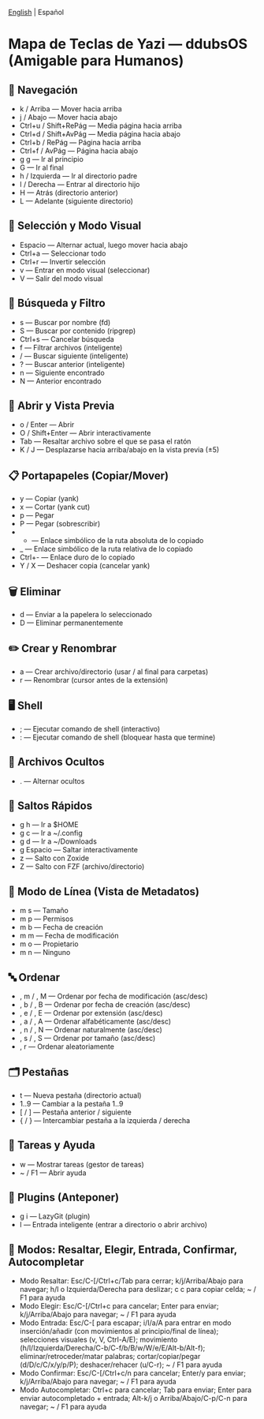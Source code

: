 [English](./yazi.keymap.cheatsheet.md) | Español

# Mapa de Teclas de Yazi — ddubsOS (Amigable para Humanos)
## 🧭 Navegación
- k / Arriba — Mover hacia arriba
- j / Abajo — Mover hacia abajo
- Ctrl+u / Shift+RePág — Media página hacia arriba
- Ctrl+d / Shift+AvPág — Media página hacia abajo
- Ctrl+b / RePág — Página hacia arriba
- Ctrl+f / AvPág — Página hacia abajo
- g g — Ir al principio
- G — Ir al final
- h / Izquierda — Ir al directorio padre
- l / Derecha — Entrar al directorio hijo
- H — Atrás (directorio anterior)
- L — Adelante (siguiente directorio)

## 🧰 Selección y Modo Visual
- Espacio — Alternar actual, luego mover hacia abajo
- Ctrl+a — Seleccionar todo
- Ctrl+r — Invertir selección
- v — Entrar en modo visual (seleccionar)
- V — Salir del modo visual

## 🔎 Búsqueda y Filtro
- s — Buscar por nombre (fd)
- S — Buscar por contenido (ripgrep)
- Ctrl+s — Cancelar búsqueda
- f — Filtrar archivos (inteligente)
- / — Buscar siguiente (inteligente)
- ? — Buscar anterior (inteligente)
- n — Siguiente encontrado
- N — Anterior encontrado

## 📂 Abrir y Vista Previa
- o / Enter — Abrir
- O / Shift+Enter — Abrir interactivamente
- Tab — Resaltar archivo sobre el que se pasa el ratón
- K / J — Desplazarse hacia arriba/abajo en la vista previa (±5)

## 📋 Portapapeles (Copiar/Mover)
- y — Copiar (yank)
- x — Cortar (yank cut)
- p — Pegar
- P — Pegar (sobrescribir)
- - — Enlace simbólico de la ruta absoluta de lo copiado
- _ — Enlace simbólico de la ruta relativa de lo copiado
- Ctrl+- — Enlace duro de lo copiado
- Y / X — Deshacer copia (cancelar yank)

## 🗑️ Eliminar
- d — Enviar a la papelera lo seleccionado
- D — Eliminar permanentemente

## ✏️ Crear y Renombrar
- a — Crear archivo/directorio (usar / al final para carpetas)
- r — Renombrar (cursor antes de la extensión)

## 🖥️ Shell
- ; — Ejecutar comando de shell (interactivo)
- : — Ejecutar comando de shell (bloquear hasta que termine)

## 👀 Archivos Ocultos
- . — Alternar ocultos

## 🧭 Saltos Rápidos
- g h — Ir a $HOME
- g c — Ir a ~/.config
- g d — Ir a ~/Downloads
- g Espacio — Saltar interactivamente
- z — Salto con Zoxide
- Z — Salto con FZF (archivo/directorio)

## 🧾 Modo de Línea (Vista de Metadatos)
- m s — Tamaño
- m p — Permisos
- m b — Fecha de creación
- m m — Fecha de modificación
- m o — Propietario
- m n — Ninguno

## 🔤 Ordenar
- , m / , M — Ordenar por fecha de modificación (asc/desc)
- , b / , B — Ordenar por fecha de creación (asc/desc)
- , e / , E — Ordenar por extensión (asc/desc)
- , a / , A — Ordenar alfabéticamente (asc/desc)
- , n / , N — Ordenar naturalmente (asc/desc)
- , s / , S — Ordenar por tamaño (asc/desc)
- , r — Ordenar aleatoriamente

## 🗂️ Pestañas
- t — Nueva pestaña (directorio actual)
- 1..9 — Cambiar a la pestaña 1..9
- [ / ] — Pestaña anterior / siguiente
- { / } — Intercambiar pestaña a la izquierda / derecha

## 🧮 Tareas y Ayuda
- w — Mostrar tareas (gestor de tareas)
- ~ / F1 — Abrir ayuda

## 🧩 Plugins (Anteponer)
- g i — LazyGit (plugin)
- l — Entrada inteligente (entrar a directorio o abrir archivo)

## 🧰 Modos: Resaltar, Elegir, Entrada, Confirmar, Autocompletar
- Modo Resaltar: Esc/C-[/Ctrl+c/Tab para cerrar; k/j/Arriba/Abajo para navegar; h/l o Izquierda/Derecha para deslizar; c c para copiar celda; ~ / F1 para ayuda
- Modo Elegir: Esc/C-[/Ctrl+c para cancelar; Enter para enviar; k/j/Arriba/Abajo para navegar; ~ / F1 para ayuda
- Modo Entrada: Esc/C-[ para escapar; i/I/a/A para entrar en modo inserción/añadir (con movimientos al principio/final de línea); selecciones visuales (v, V, Ctrl-A/E); movimiento (h/l/Izquierda/Derecha/C-b/C-f/b/B/w/W/e/E/Alt-b/Alt-f); eliminar/retroceder/matar palabras; cortar/copiar/pegar (d/D/c/C/x/y/p/P); deshacer/rehacer (u/C-r); ~ / F1 para ayuda
- Modo Confirmar: Esc/C-[/Ctrl+c/n para cancelar; Enter/y para enviar; k/j/Arriba/Abajo para navegar; ~ / F1 para ayuda
- Modo Autocompletar: Ctrl+c para cancelar; Tab para enviar; Enter para enviar autocompletado + entrada; Alt-k/j o Arriba/Abajo/C-p/C-n para navegar; ~ / F1 para ayuda
